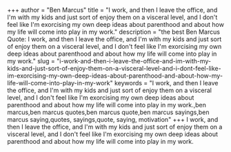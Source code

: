 +++
author = "Ben Marcus"
title = "I work, and then I leave the office, and I'm with my kids and just sort of enjoy them on a visceral level, and I don't feel like I'm exorcising my own deep ideas about parenthood and about how my life will come into play in my work."
description = "the best Ben Marcus Quote: I work, and then I leave the office, and I'm with my kids and just sort of enjoy them on a visceral level, and I don't feel like I'm exorcising my own deep ideas about parenthood and about how my life will come into play in my work."
slug = "i-work-and-then-i-leave-the-office-and-im-with-my-kids-and-just-sort-of-enjoy-them-on-a-visceral-level-and-i-dont-feel-like-im-exorcising-my-own-deep-ideas-about-parenthood-and-about-how-my-life-will-come-into-play-in-my-work"
keywords = "I work, and then I leave the office, and I'm with my kids and just sort of enjoy them on a visceral level, and I don't feel like I'm exorcising my own deep ideas about parenthood and about how my life will come into play in my work.,ben marcus,ben marcus quotes,ben marcus quote,ben marcus sayings,ben marcus saying,quotes, sayings,quote, saying, motivation"
+++
I work, and then I leave the office, and I'm with my kids and just sort of enjoy them on a visceral level, and I don't feel like I'm exorcising my own deep ideas about parenthood and about how my life will come into play in my work.
